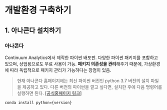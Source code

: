 # 개발환경 구축하기
## 1. 아나콘다 설치하기
### 아나콘다
Continuum Analytics에서 제작한 파이썬 배포판. 다양한 파이썬 패키지를 포함하고 있으며, 상업용으로도 무료 사용이 가능. **패키지 의존성을 관리**해주기 때문에, 가상환경에 따라 독립적으로 패키지 관리가 가능하다는 장점이 있음.

>현재 아나콘다 홈페이지에는 최신 파이썬 버전인 python 3.7 버전의 설치 파일을 제공하고 있다. 다른 버전의 파이썬을 깔고 싶다면, 설치한 후에 다음 명령어를 실행하면 된다. [[공식홈페이지 링크]](http://docs.anaconda.com/anaconda/user-guide/faq/#how-do-i-get-the-latest-anaconda-with-python-3-5)

	conda install python={version}

